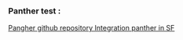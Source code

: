 ### Panther test  :

[Pangher github repository ](https://github.com/symfony/panther)
[Integration panther in SF](https://symfony.com/blog/introducing-symfony-panther-a-browser-testing-and-web-scrapping-library-for-php)
